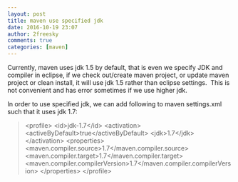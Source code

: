 ```yaml
---
layout: post
title: maven use specified jdk
date: 2016-10-19 23:07
author: 2freesky
comments: true
categories: [maven]
---
```

Currently, maven uses jdk 1.5 by default, that is even we specify JDK and compiler in eclipse, if we check out/create maven project, or update maven project or clean install, it will use jdk 1.5 rather than eclipse settings.  This is not convenient and has error sometimes if we use higher jdk.

In order to use specified jdk, we can add following to maven settings.xml such that it uses jdk 1.7:
<blockquote>&lt;profile&gt;
&lt;id&gt;jdk-1.7&lt;/id&gt;
&lt;activation&gt;
&lt;activeByDefault&gt;true&lt;/activeByDefault&gt;
&lt;jdk&gt;1.7&lt;/jdk&gt;
&lt;/activation&gt;
&lt;properties&gt;
&lt;maven.compiler.source&gt;1.7&lt;/maven.compiler.source&gt;
&lt;maven.compiler.target&gt;1.7&lt;/maven.compiler.target&gt;
&lt;maven.compiler.compilerVersion&gt;1.7&lt;/maven.compiler.compilerVersion&gt;
&lt;/properties&gt;
&lt;/profile&gt;</blockquote>
